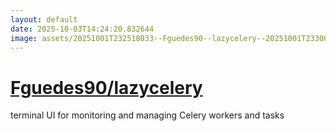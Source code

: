 ```yaml
---
layout: default
date: 2025-10-03T14:24:20.832644
image: assets/20251001T232518033--Fguedes90--lazycelery--20251001T233000137--cropped.png
---
```


# [Fguedes90/lazycelery](https://github.com/Fguedes90/lazycelery)

terminal UI for monitoring and managing Celery workers and tasks
